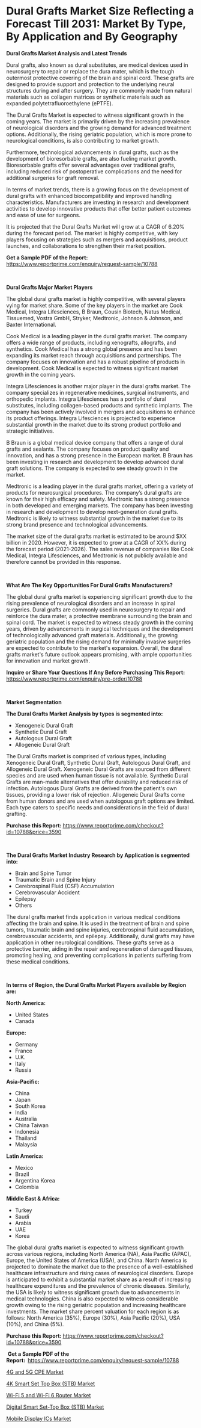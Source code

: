 <p><h1>Dural Grafts Market Size Reflecting a Forecast Till 2031: Market By Type, By Application and By Geography</h1></p><p><strong>Dural Grafts Market Analysis and Latest Trends</strong></p>
<p><p>Dural grafts, also known as dural substitutes, are medical devices used in neurosurgery to repair or replace the dura mater, which is the tough outermost protective covering of the brain and spinal cord. These grafts are designed to provide support and protection to the underlying neural structures during and after surgery. They are commonly made from natural materials such as collagen matrices or synthetic materials such as expanded polytetrafluoroethylene (ePTFE).</p><p>The Dural Grafts Market is expected to witness significant growth in the coming years. The market is primarily driven by the increasing prevalence of neurological disorders and the growing demand for advanced treatment options. Additionally, the rising geriatric population, which is more prone to neurological conditions, is also contributing to market growth.</p><p>Furthermore, technological advancements in dural grafts, such as the development of bioresorbable grafts, are also fueling market growth. Bioresorbable grafts offer several advantages over traditional grafts, including reduced risk of postoperative complications and the need for additional surgeries for graft removal.</p><p>In terms of market trends, there is a growing focus on the development of dural grafts with enhanced biocompatibility and improved handling characteristics. Manufacturers are investing in research and development activities to develop innovative products that offer better patient outcomes and ease of use for surgeons.</p><p>It is projected that the Dural Grafts Market will grow at a CAGR of 6.20% during the forecast period. The market is highly competitive, with key players focusing on strategies such as mergers and acquisitions, product launches, and collaborations to strengthen their market position.</p></p>
<p><strong>Get a Sample PDF of the Report:&nbsp;</strong> <a href="https://www.reportprime.com/enquiry/request-sample/10788">https://www.reportprime.com/enquiry/request-sample/10788</a></p>
<p>&nbsp;</p>
<p><strong>Dural Grafts Major Market Players</strong></p>
<p><p>The global dural grafts market is highly competitive, with several players vying for market share. Some of the key players in the market are Cook Medical, Integra Lifesciences, B Braun, Cousin Biotech, Natus Medical, Tissuemed, Vostra GmbH, Stryker, Medtronic, Johnson & Johnson, and Baxter International.</p><p>Cook Medical is a leading player in the dural grafts market. The company offers a wide range of products, including xenografts, allografts, and synthetics. Cook Medical has a strong global presence and has been expanding its market reach through acquisitions and partnerships. The company focuses on innovation and has a robust pipeline of products in development. Cook Medical is expected to witness significant market growth in the coming years.</p><p>Integra Lifesciences is another major player in the dural grafts market. The company specializes in regenerative medicines, surgical instruments, and orthopedic implants. Integra Lifesciences has a portfolio of dural substitutes, including collagen-based products and synthetic implants. The company has been actively involved in mergers and acquisitions to enhance its product offerings. Integra Lifesciences is projected to experience substantial growth in the market due to its strong product portfolio and strategic initiatives.</p><p>B Braun is a global medical device company that offers a range of dural grafts and sealants. The company focuses on product quality and innovation, and has a strong presence in the European market. B Braun has been investing in research and development to develop advanced dural graft solutions. The company is expected to see steady growth in the market.</p><p>Medtronic is a leading player in the dural grafts market, offering a variety of products for neurosurgical procedures. The company’s dural grafts are known for their high efficacy and safety. Medtronic has a strong presence in both developed and emerging markets. The company has been investing in research and development to develop next-generation dural grafts. Medtronic is likely to witness substantial growth in the market due to its strong brand presence and technological advancements.</p><p>The market size of the dural grafts market is estimated to be around $XX billion in 2020. However, it is expected to grow at a CAGR of XX% during the forecast period (2021-2026). The sales revenue of companies like Cook Medical, Integra Lifesciences, and Medtronic is not publicly available and therefore cannot be provided in this response.</p></p>
<p>&nbsp;</p>
<p><strong>What Are The Key Opportunities For Dural Grafts Manufacturers?</strong></p>
<p><p>The global dural grafts market is experiencing significant growth due to the rising prevalence of neurological disorders and an increase in spinal surgeries. Dural grafts are commonly used in neurosurgery to repair and reinforce the dura mater, a protective membrane surrounding the brain and spinal cord. The market is expected to witness steady growth in the coming years, driven by advancements in surgical techniques and the development of technologically advanced graft materials. Additionally, the growing geriatric population and the rising demand for minimally invasive surgeries are expected to contribute to the market's expansion. Overall, the dural grafts market's future outlook appears promising, with ample opportunities for innovation and market growth.</p></p>
<p><strong>Inquire or Share Your Questions If Any Before Purchasing This Report:</strong> <a href="https://www.reportprime.com/enquiry/pre-order/10788">https://www.reportprime.com/enquiry/pre-order/10788</a></p>
<p>&nbsp;</p>
<p><strong>Market Segmentation</strong></p>
<p><strong>The Dural Grafts Market Analysis by types is segmented into:</strong></p>
<p><ul><li>Xenogeneic Dural Graft</li><li>Synthetic Dural Graft</li><li>Autologous Dural Graft</li><li>Allogeneic Dural Graft</li></ul></p>
<p><p>The Dural Grafts market is comprised of various types, including Xenogeneic Dural Graft, Synthetic Dural Graft, Autologous Dural Graft, and Allogeneic Dural Graft. Xenogeneic Dural Grafts are sourced from different species and are used when human tissue is not available. Synthetic Dural Grafts are man-made alternatives that offer durability and reduced risk of infection. Autologous Dural Grafts are derived from the patient's own tissues, providing a lower risk of rejection. Allogeneic Dural Grafts come from human donors and are used when autologous graft options are limited. Each type caters to specific needs and considerations in the field of dural grafting.</p></p>
<p><strong>Purchase this Report:&nbsp;</strong><a href="https://www.reportprime.com/checkout?id=10788&price=3590">https://www.reportprime.com/checkout?id=10788&price=3590</a></p>
<p>&nbsp;</p>
<p><strong>The Dural Grafts Market Industry Research by Application is segmented into:</strong></p>
<p><ul><li>Brain and Spine Tumor</li><li>Traumatic Brain and Spine Injury</li><li>Cerebrospinal Fluid (CSF) Accumulation</li><li>Cerebrovascular Accident</li><li>Epilepsy</li><li>Others</li></ul></p>
<p><p>The dural grafts market finds application in various medical conditions affecting the brain and spine. It is used in the treatment of brain and spine tumors, traumatic brain and spine injuries, cerebrospinal fluid accumulation, cerebrovascular accidents, and epilepsy. Additionally, dural grafts may have application in other neurological conditions. These grafts serve as a protective barrier, aiding in the repair and regeneration of damaged tissues, promoting healing, and preventing complications in patients suffering from these medical conditions.</p></p>
<p>&nbsp;</p>
<p><strong>In terms of Region, the Dural Grafts Market Players available by Region are:</strong></p>
<p>
    <p> <strong> North America: </strong>
        <ul>
            <li>United States</li>
            <li>Canada</li>
        </ul>
        </p> 
    <p> <strong> Europe: </strong>
        <ul>
            <li>Germany</li>
            <li>France</li>
            <li>U.K.</li>
            <li>Italy</li>
            <li>Russia</li>
        </ul>
        </p> 
    <p> <strong> Asia-Pacific: </strong>
        <ul>
            <li>China</li>
            <li>Japan</li>
            <li>South Korea</li>
            <li>India</li>
            <li>Australia</li>
            <li>China Taiwan</li>
            <li>Indonesia</li>
            <li>Thailand</li>
            <li>Malaysia</li>
        </ul>
        </p> 
    <p> <strong> Latin America: </strong>
        <ul>
            <li>Mexico</li>
            <li>Brazil</li>
            <li>Argentina Korea</li>
            <li>Colombia</li>
        </ul>
        </p> 
    <p> <strong> Middle East & Africa: </strong>
        <ul>
            <li>Turkey</li>
            <li>Saudi</li>
            <li>Arabia</li>
            <li>UAE</li>
            <li>Korea</li>
        </ul>
    </p>
    </p>
<p><p>The global dural grafts market is expected to witness significant growth across various regions, including North America (NA), Asia Pacific (APAC), Europe, the United States of America (USA), and China. North America is projected to dominate the market due to the presence of a well-established healthcare infrastructure and rising cases of neurological disorders. Europe is anticipated to exhibit a substantial market share as a result of increasing healthcare expenditures and the prevalence of chronic diseases. Similarly, the USA is likely to witness significant growth due to advancements in medical technologies. China is also expected to witness considerable growth owing to the rising geriatric population and increasing healthcare investments. The market share percent valuation for each region is as follows: North America (35%), Europe (30%), Asia Pacific (20%), USA (10%), and China (5%).</p></p>
<p><strong>Purchase this Report: </strong><a href="https://www.reportprime.com/checkout?id=10788&price=3590">https://www.reportprime.com/checkout?id=10788&price=3590</a></p>
<p>&nbsp;<strong>Get a Sample PDF of the Report:&nbsp;&nbsp;</strong><a href="https://www.reportprime.com/enquiry/request-sample/10788">https://www.reportprime.com/enquiry/request-sample/10788</a></p>
<p><strong></strong></p>
<p><p><a href="https://medium.com/@jessicaholland33/4g-and-5g-cpe-market-trends-and-market-analysis-forecasted-for-period-2024-2031-4aa8ddf777f6">4G and 5G CPE Market</a></p><p><a href="https://medium.com/@jessicaholland33/decoding-4k-smart-set-top-box-stb-market-metrics-market-share-trends-and-growth-patterns-1f3feea94870">4K Smart Set Top Box (STB) Market</a></p><p><a href="https://medium.com/@jessicaholland33/wi-fi-5-and-wi-fi-6-router-market-trends-forecast-and-competitive-analysis-to-2031-a3224b9b12d6">Wi-Fi 5 and Wi-Fi 6 Router Market</a></p><p><a href="https://medium.com/@jessicaholland33/digital-smart-set-top-box-stb-nbsp-market-focuses-on-market-share-size-and-projected-forecast-e0ef4414dfe6">Digital Smart Set-Top Box (STB) Market</a></p><p><a href="https://medium.com/@jessicaholland33/mobile-display-ics-nbsp-market-focuses-on-market-share-size-and-projected-forecast-till-2031-d3469a956663">Mobile Display ICs Market</a></p></p>
